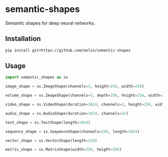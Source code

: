 # semantic-shapes

Semantic shapes for deep neural networks.

Installation 
------------

```sh
pip install git+https://github.com/oelin/semantic-shapes
```

Usage
-----

```python
import semantic_shapes as ss

image_shape = ss.ImageShape(channels=3, height=256, width=256)

volume_shape = ss.ImageShape(channels=3, depth=256, height=256, width=256)

video_shape = ss.VideoShape(duration=1024, channels=3, height=256, width=256)

audio_shape = ss.AudioShape(duration=1024, channels=32)

text_shape = ss.TextShape(length=1024)

sequence_shape = ss.SequenceShape(channels=256, length=1024)

vector_shape = ss.VectorShape(length=256)

matrix_shape = ss.MatrixShape(width=256, height=256)
```
